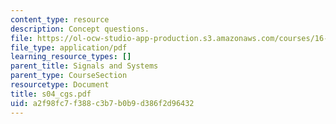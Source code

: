 ```yaml
---
content_type: resource
description: Concept questions.
file: https://ol-ocw-studio-app-production.s3.amazonaws.com/courses/16-01-unified-engineering-i-ii-iii-iv-fall-2005-spring-2006/a2f98fc7f388c3b7b0b9d386f2d96432_s04_cgs.pdf
file_type: application/pdf
learning_resource_types: []
parent_title: Signals and Systems
parent_type: CourseSection
resourcetype: Document
title: s04_cgs.pdf
uid: a2f98fc7-f388-c3b7-b0b9-d386f2d96432
---
```

